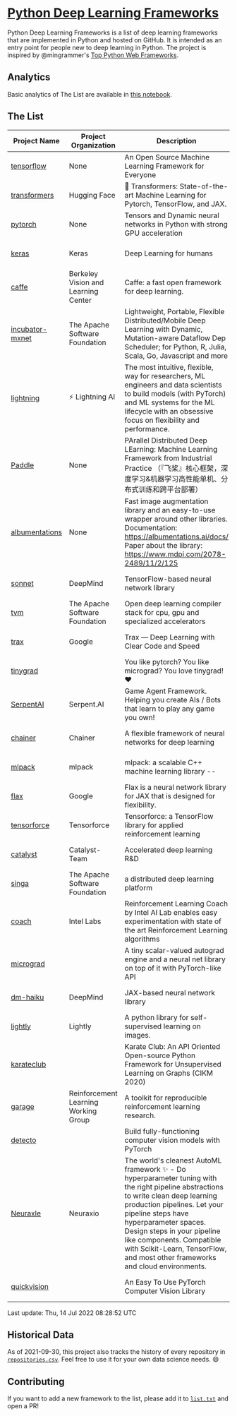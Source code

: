 # [Python Deep Learning Frameworks](https://www.github.com/shimst3r/python-deep-learning-frameworks)

Python Deep Learning Frameworks is a list of deep learning frameworks that are implemented in Python and hosted on GitHub. It is intended as an entry point for people new to deep learning in Python. The project is inspired by @mingrammer's [Top Python Web Frameworks](https://github.com/mingrammer/python-web-framework-stars).

## Analytics

Basic analytics of The List are available in [this notebook](./notebooks/development_over_time.ipynb).

## The List

| Project Name | Project Organization | Description | Stars | Forks | Open Issues | Last Commit |
| ------------ | -------------------- | ----------- | ----: | ----: | ----------: | ----------- |
| [tensorflow](https://tensorflow.org) | None | An Open Source Machine Learning Framework for Everyone | 166375 | 86958 | 2332 | 0 day(s) ago |
| [transformers](https://huggingface.co/transformers) | Hugging Face | 🤗 Transformers: State-of-the-art Machine Learning for Pytorch, TensorFlow, and JAX. | 66904 | 15523 | 519 | 0 day(s) ago |
| [pytorch](https://pytorch.org) | None | Tensors and Dynamic neural networks in Python with strong GPU acceleration | 57317 | 15950 | 9581 | 0 day(s) ago |
| [keras](http://keras.io/) | Keras | Deep Learning for humans | 55659 | 19137 | 346 | 0 day(s) ago |
| [caffe](http://caffe.berkeleyvision.org/) | Berkeley Vision and Learning Center | Caffe: a fast open framework for deep learning. | 32751 | 19002 | 1180 | 0 day(s) ago |
| [incubator-mxnet](https://mxnet.apache.org) | The Apache Software Foundation | Lightweight, Portable, Flexible Distributed/Mobile Deep Learning with Dynamic, Mutation-aware Dataflow Dep Scheduler; for Python, R, Julia, Scala, Go, Javascript and more | 20024 | 6888 | 1991 | 0 day(s) ago |
| [lightning](https://lightning.ai) | ⚡️ Lightning AI  | The most intuitive, flexible, way for researchers, ML engineers and data scientists to build models (with PyTorch) and ML systems for the ML lifecycle with an obsessive focus on flexibility and performance. | 19350 | 2500 | 533 | 0 day(s) ago |
| [Paddle](http://www.paddlepaddle.org/) | None | PArallel Distributed Deep LEarning: Machine Learning Framework from Industrial Practice （『飞桨』核心框架，深度学习&机器学习高性能单机、分布式训练和跨平台部署） | 18529 | 4615 | 2900 | 0 day(s) ago |
| [albumentations](https://albumentations.ai) | None | Fast image augmentation library and an easy-to-use wrapper around other libraries. Documentation:  https://albumentations.ai/docs/ Paper about the library: https://www.mdpi.com/2078-2489/11/2/125 | 10540 | 1353 | 290 | 0 day(s) ago |
| [sonnet](https://sonnet.dev/) | DeepMind | TensorFlow-based neural network library | 9327 | 1330 | 30 | 0 day(s) ago |
| [tvm](https://tvm.apache.org/) | The Apache Software Foundation | Open deep learning compiler stack for cpu, gpu and specialized accelerators | 8316 | 2608 | 522 | 0 day(s) ago |
| [trax](https://github.com/google/trax) | Google | Trax — Deep Learning with Clear Code and Speed | 6994 | 727 | 97 | 1 day(s) ago |
| [tinygrad](https://github.com/geohot/tinygrad) |  | You like pytorch? You like micrograd? You love tinygrad! ❤️  | 6386 | 645 | 24 | 0 day(s) ago |
| [SerpentAI](http://serpent.ai) | Serpent.AI | Game Agent Framework. Helping you create AIs / Bots that learn to play any game you own! | 6289 | 743 | 2 | 0 day(s) ago |
| [chainer](https://chainer.org) | Chainer | A flexible framework of neural networks for deep learning | 5693 | 1383 | 10 | 2 day(s) ago |
| [mlpack](https://www.mlpack.org/) | mlpack | mlpack: a scalable C++ machine learning library --  | 4035 | 1431 | 55 | 0 day(s) ago |
| [flax](https://flax.readthedocs.io) | Google | Flax is a neural network library for JAX that is designed for flexibility. | 3296 | 378 | 125 | 0 day(s) ago |
| [tensorforce](https://github.com/tensorforce/tensorforce) | Tensorforce | Tensorforce: a TensorFlow library for applied reinforcement learning | 3149 | 530 | 26 | 6 day(s) ago |
| [catalyst](https://catalyst-team.com) | Catalyst-Team | Accelerated deep learning R&D | 2961 | 365 | 6 | 0 day(s) ago |
| [singa](https://github.com/apache/singa) | The Apache Software Foundation | a distributed deep learning platform | 2624 | 834 | 41 | 3 day(s) ago |
| [coach](https://intellabs.github.io/coach/) | Intel Labs | Reinforcement Learning Coach by Intel AI Lab enables easy experimentation with state of the art Reinforcement Learning algorithms | 2164 | 432 | 90 | 0 day(s) ago |
| [micrograd](https://github.com/karpathy/micrograd) |  | A tiny scalar-valued autograd engine and a neural net library on top of it with PyTorch-like API | 2128 | 173 | 8 | 0 day(s) ago |
| [dm-haiku](https://dm-haiku.readthedocs.io) | DeepMind | JAX-based neural network library | 2035 | 155 | 71 | 0 day(s) ago |
| [lightly](https://github.com/lightly-ai/lightly) | Lightly | A python library for self-supervised learning on images. | 1686 | 135 | 66 | 0 day(s) ago |
| [karateclub](https://karateclub.readthedocs.io) |  | Karate Club: An API Oriented Open-source Python Framework for Unsupervised Learning on Graphs (CIKM 2020) | 1664 | 208 | 0 | 1 day(s) ago |
| [garage](https://github.com/rlworkgroup/garage) | Reinforcement Learning Working Group | A toolkit for reproducible reinforcement learning research. | 1481 | 267 | 225 | 1 day(s) ago |
| [detecto](https://detecto.readthedocs.io/) |  | Build fully-functioning computer vision models with PyTorch | 555 | 94 | 36 | 1 day(s) ago |
| [Neuraxle](https://www.neuraxle.org/) | Neuraxio | The world's cleanest AutoML framework ✨ - Do hyperparameter tuning with the right pipeline abstractions to write clean deep learning production pipelines. Let your pipeline steps have hyperparameter spaces. Design steps in your pipeline like components. Compatible with Scikit-Learn, TensorFlow, and most other frameworks and cloud environments. | 528 | 53 | 66 | 5 day(s) ago |
| [quickvision](https://github.com/oke-aditya/quickvision) |  | An Easy To Use PyTorch Computer Vision Library | 49 | 5 | 19 | 59 day(s) ago |

Last update: Thu, 14 Jul 2022 08:28:52 UTC

## Historical Data

As of 2021-09-30, this project also tracks the history of every repository in [`repositories.csv`](./repositories.csv). Feel free to use it for your own data science needs. :smile:

## Contributing

If you want to add a new framework to the list, please add it to [`list.txt`](./python-deep-learning-frameworks/list.txt) and open a PR!